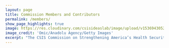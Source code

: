 ```yaml
---
layout: page
title: Commission Members and Contributors
permalink: /members/
show_page_highlights: true
image: https://res.cloudinary.com/csisideaslab/image/upload/v1536943052/health-commission/photo-1529928750697-1d9646312221.jpg
image_credit: 'Omic/Anadolu Agency/Getty Images'
excerpt: "The CSIS Commission on Strengthening America’s Health Security aims to chart a bold vision for the future of U.S. leadership in global health security, at home and abroad."
---
```

